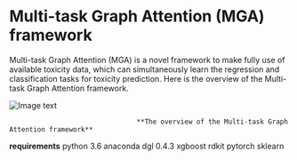 #  Multi-task Graph Attention (MGA) framework
Multi-task Graph Attention (MGA) is a novel framework to make fully use of available toxicity data, which can simultaneously learn the regression and classification tasks for toxicity prediction. Here is the overview of the Multi-task Graph Attention framework.

![Image text](https://github.com/wzxxxx/MGA/blob/main/MGA.png)

                                    **The overview of the Multi-task Graph Attention framework**

**requirements**
python 3.6
anaconda
dgl 0.4.3
xgboost
rdkit
pytorch
sklearn
